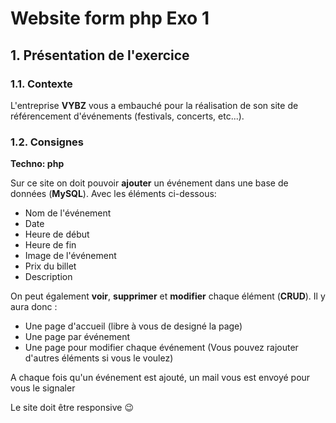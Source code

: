 # Website form php Exo 1

## 1. Présentation de l'exercice

### 1.1. Contexte

L'entreprise **VYBZ** vous a embauché pour la réalisation de son site de référencement d'événements (festivals, concerts, etc...).

### 1.2. Consignes

**Techno: php**

Sur ce site on doit pouvoir **ajouter** un événement dans une base de données (**MySQL**).
Avec les éléments ci-dessous:
- Nom de l'événement
- Date
- Heure de début
- Heure de fin
- Image de l'événement
- Prix du billet
- Description

On peut également **voir**, **supprimer** et **modifier** chaque élément (**CRUD**).
Il y aura donc :
- Une page d'accueil (libre à vous de designé la page)
- Une page par événement 
- Une page pour modifier chaque événement
(Vous pouvez rajouter d'autres éléments si vous le voulez)

A chaque fois qu'un événement est ajouté, un mail vous est envoyé pour vous le signaler

Le site doit être responsive :wink: